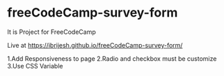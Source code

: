# freeCodeCamp-survey-form
It is Project for FreeCodeCamp 

Live at https://ibrijesh.github.io/freeCodeCamp-survey-form/

1.Add Responsiveness to page
2.Radio and checkbox must be customize
3.Use CSS Variable 
